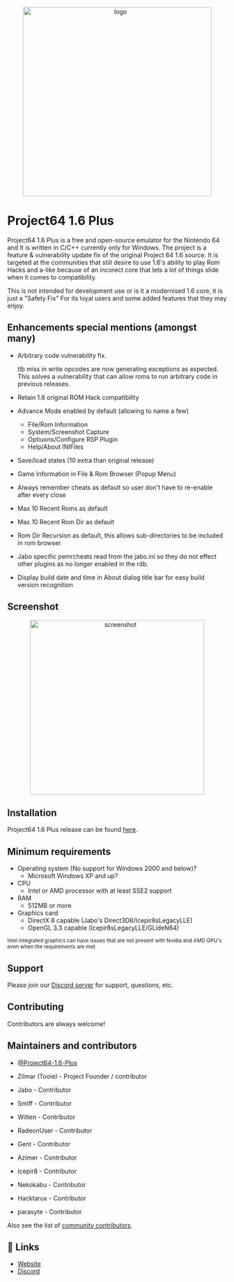 <p align="center">
  <img src="https://www.project64-legacy.com/data/uploads/PJ64Plus_Clear.png" alt="logo" width="433" />
</p>

# Project64 1.6 Plus

Project64 1.6 Plus is a free and open-source emulator for the Nintendo 64 and It is written in C/C++ currently only for Windows. The project is a feature & vulnerability update fix of the original Project 64 1.6 source. It is targeted at the communities that still desire to use 1.6's ability to play Rom Hacks and a-like because of an incorect core that lets a lot of things slide when it comes to compatibility. 

This is not intended for development use or is it a modernised 1.6 core, it is just a "Safety Fix" For its loyal users and some added features that they may enjoy.

## Enhancements special mentions (amongst many)

- Arbitrary code vulnerability fix.

    tlb miss in write opcodes are now generating exceptions as expected. This solves a vulnerability that can allow roms
    to run arbitrary code in previous releases.  

- Retain 1.6 original ROM Hack compatibility

- Advance Mode enabled by default (allowing to name a few)

  - File/Rom Information
  - System/Screenshot Capture
  - Optiuons/Configure RSP Plugin
  - Help/About INIFiles 

- Save/load states (10 extra than original release)
- Game Information in File & Rom Browser (Popup Menu)
- Always remember cheats as default so user don't have to re-enable after every close
- Max 10 Recent Roms as default
- Max 10 Recent Rom Dir as default
- Rom Dir Recursion as default, this allows sub-directories to be included in rom browser
- Jabo specific pemrcheats read from the jabo.ini so they do not effect other plugins as no longer enabled in the rdb.
- Display build date and time in About dialog title bar for easy build version recognition

## Screenshot

<p align="center">
  <img src="https://www.project64-legacy.com/data/uploads/Docs/pj64plus_screen_about_06_06_2024.png" alt="screenshot" width="400" />
</p>

## Installation

Project64 1.6 Plus release can be found [here](https://github.com/pj64team/Project64-1.6-Plus/releases).

## Minimum requirements

* Operating system (No support for Windows 2000 and below)?
  *  Microsoft Windows XP and up?
* CPU
  * Intel or AMD processor with at least SSE2 support
* RAM
  * 512MB or more
* Graphics card
  * DirectX 8 capable (Jabo's Direct3D8/Icepir8sLegacyLLE)
  * OpenGL 3.3 capable (Icepir8sLegacyLLE/GLideN64)
  
<sub>Intel integrated graphics can have issues that are not present with Nvidia and AMD GPU's even when the requirements are met.</sub>

## Support

Please join our [Discord server](https://discord.gg/ha7HWAFE8uc) for support, questions, etc.

## Contributing

Contributors are always welcome!

## Maintainers and contributors

- [@Project64-1.6-Plus](https://github.com/pj64team/Project64-1.6-Plus)

- Zilmar (Tooie) - Project Founder / contributor
- Jabo - Contributor
- Smiff - Contributor
- Witten - Contributor
- RadeonUser - Contributor
- Gent - Contributor
- Azimer - Contributor
- Icepir8 - Contributor
- Nekokabu - Contributor
- Hacktarux - Contributor
- parasyte - Contributor


Also see the list of [community contributors](https://github.com/pj64team/Project64-1.6-Plus/graphs/contributors).

## 🔗 Links
- [Website](https://github.com/pj64team/Project64-1.6-Plus)
- [Discord](https://discord.gg/TnFmnW6WQE)

